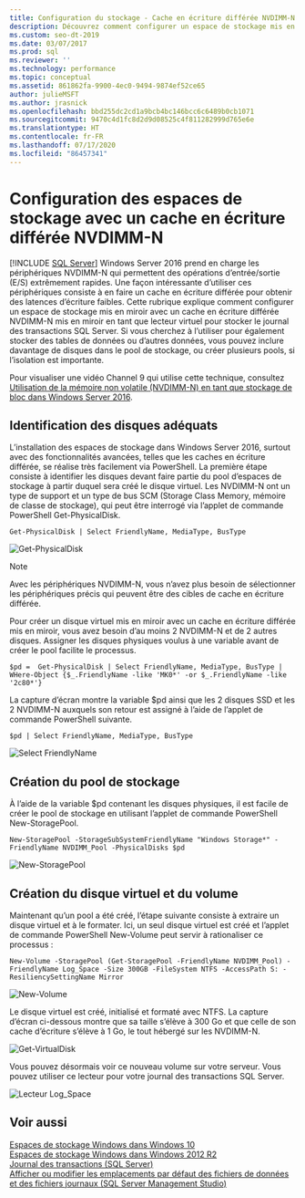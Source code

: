 ```yaml
---
title: Configuration du stockage - Cache en écriture différée NVDIMM-N
description: Découvrez comment configurer un espace de stockage mis en miroir avec un cache en écriture différée NVDIMM-N mis en miroir en tant que lecteur virtuel pour stocker le journal des transactions SQL Server.
ms.custom: seo-dt-2019
ms.date: 03/07/2017
ms.prod: sql
ms.reviewer: ''
ms.technology: performance
ms.topic: conceptual
ms.assetid: 861862fa-9900-4ec0-9494-9874ef52ce65
author: julieMSFT
ms.author: jrasnick
ms.openlocfilehash: bbd255dc2cd1a9bcb4bc146bcc6c6489b0cb1071
ms.sourcegitcommit: 9470c4d1fc8d2d9d08525c4f811282999d765e6e
ms.translationtype: HT
ms.contentlocale: fr-FR
ms.lasthandoff: 07/17/2020
ms.locfileid: "86457341"
---
```

# <a name="configuring-storage-spaces-with-a-nvdimm-n-write-back-cache"></a>Configuration des espaces de stockage avec un cache en écriture différée NVDIMM-N
 [!INCLUDE [SQL Server](../../includes/applies-to-version/sqlserver.md)]
  Windows Server 2016 prend en charge les périphériques NVDIMM-N qui permettent des opérations d’entrée/sortie (E/S) extrêmement rapides. Une façon intéressante d’utiliser ces périphériques consiste à en faire un cache en écriture différée pour obtenir des latences d’écriture faibles. Cette rubrique explique comment configurer un espace de stockage mis en miroir avec un cache en écriture différée NVDIMM-N mis en miroir en tant que lecteur virtuel pour stocker le journal des transactions SQL Server. Si vous cherchez à l’utiliser pour également stocker des tables de données ou d’autres données, vous pouvez inclure davantage de disques dans le pool de stockage, ou créer plusieurs pools, si l’isolation est importante.  
  
 Pour visualiser une vidéo Channel 9 qui utilise cette technique, consultez [Utilisation de la mémoire non volatile (NVDIMM-N) en tant que stockage de bloc dans Windows Server 2016](https://channel9.msdn.com/Events/Build/2016/P466).  
  
## <a name="identifying-the-right-disks"></a>Identification des disques adéquats  
 L’installation des espaces de stockage dans Windows Server 2016, surtout avec des fonctionnalités avancées, telles que les caches en écriture différée, se réalise très facilement via PowerShell. La première étape consiste à identifier les disques devant faire partie du pool d’espaces de stockage à partir duquel sera créé le disque virtuel. Les NVDIMM-N ont un type de support et un type de bus SCM (Storage Class Memory, mémoire de classe de stockage), qui peut être interrogé via l’applet de commande PowerShell Get-PhysicalDisk.  
  
```  
Get-PhysicalDisk | Select FriendlyName, MediaType, BusType  
```  
  
 ![Get-PhysicalDisk](../../relational-databases/performance/media/get-physicaldisk.png "Get-PhysicalDisk")  
  
> [!NOTE]  
>  Avec les périphériques NVDIMM-N, vous n’avez plus besoin de sélectionner les périphériques précis qui peuvent être des cibles de cache en écriture différée.  
  
 Pour créer un disque virtuel mis en miroir avec un cache en écriture différée mis en miroir, vous avez besoin d’au moins 2 NVDIMM-N et de 2 autres disques. Assigner les disques physiques voulus à une variable avant de créer le pool facilite le processus.  
  
```  
$pd =  Get-PhysicalDisk | Select FriendlyName, MediaType, BusType | WHere-Object {$_.FriendlyName -like 'MK0*' -or $_.FriendlyName -like '2c80*'}  
```  
  
 La capture d’écran montre la variable $pd ainsi que les 2 disques SSD et les 2 NVDIMM-N auxquels son retour est assigné à l’aide de l’applet de commande PowerShell suivante.  
  
```  
$pd | Select FriendlyName, MediaType, BusType  
```  
  
 ![Select FriendlyName](../../relational-databases/performance/media/select-friendlyname.png "Select FriendlyName")  
  
## <a name="creating-the-storage-pool"></a>Création du pool de stockage  
 À l’aide de la variable $pd contenant les disques physiques, il est facile de créer le pool de stockage en utilisant l’applet de commande PowerShell New-StoragePool.  
  
```  
New-StoragePool -StorageSubSystemFriendlyName "Windows Storage*" -FriendlyName NVDIMM_Pool -PhysicalDisks $pd  
```  
  
 ![New-StoragePool](../../relational-databases/performance/media/new-storagepool.png "New-StoragePool")  
  
## <a name="creating-the-virtual-disk-and-volume"></a>Création du disque virtuel et du volume  
 Maintenant qu’un pool a été créé, l’étape suivante consiste à extraire un disque virtuel et à le formater. Ici, un seul disque virtuel est créé et l’applet de commande PowerShell New-Volume peut servir à rationaliser ce processus :  
  
```  
New-Volume -StoragePool (Get-StoragePool -FriendlyName NVDIMM_Pool) -FriendlyName Log_Space -Size 300GB -FileSystem NTFS -AccessPath S: -ResiliencySettingName Mirror  
```  
  
 ![New-Volume](../../relational-databases/performance/media/new-volume.png "New-Volume")  
  
 Le disque virtuel est créé, initialisé et formaté avec NTFS. La capture d’écran ci-dessous montre que sa taille s’élève à 300 Go et que celle de son cache d’écriture s’élève à 1 Go, le tout hébergé sur les NVDIMM-N.  
  
 ![Get-VirtualDisk](../../relational-databases/performance/media/get-virtualdisk.png "Get-VirtualDisk")  
  
 Vous pouvez désormais voir ce nouveau volume sur votre serveur. Vous pouvez utiliser ce lecteur pour votre journal des transactions SQL Server.  
  
 ![Lecteur Log_Space](../../relational-databases/performance/media/log-space-drive.png "Lecteur Log_Space")  
  
## <a name="see-also"></a>Voir aussi  
 [Espaces de stockage Windows dans Windows 10](https://windows.microsoft.com/windows-10/storage-spaces-windows-10)   
 [Espaces de stockage Windows dans Windows 2012 R2](https://technet.microsoft.com/library/hh831739.aspx)   
 [Journal des transactions &#40;SQL Server&#41;](../../relational-databases/logs/the-transaction-log-sql-server.md)   
 [Afficher ou modifier les emplacements par défaut des fichiers de données et des fichiers journaux &#40;SQL Server Management Studio&#41;](../../database-engine/configure-windows/view-or-change-the-default-locations-for-data-and-log-files.md)  
  
  
